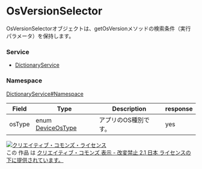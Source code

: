 

# OsVersionSelector

OsVersionSelectorオブジェクトは、getOsVersionメソッドの検索条件（実行パラメータ）を保持します。

### Service

+ [DictionaryService](../../services/DictionaryService.md)

### Namespace

[DictionaryService#Namespace](../../services/DictionaryService.md#namespace)

| Field | Type | Description | response |
| ----- | ---- | ----------- | -------- |
| osType | enum [DeviceOsType](./DeviceOsType.md) | アプリのOS種別です。 | yes | |

<a rel="license" href="http://creativecommons.org/licenses/by-nd/2.1/jp/"><img alt="クリエイティブ・コモンズ・ライセンス" style="border-width:0" src="https://i.creativecommons.org/l/by-nd/2.1/jp/88x31.png" /></a><br />この 作品 は <a rel="license" href="http://creativecommons.org/licenses/by-nd/2.1/jp/">クリエイティブ・コモンズ 表示 - 改変禁止 2.1 日本 ライセンスの下に提供されています。</a>
